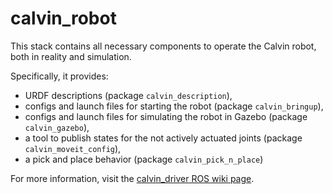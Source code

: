 calvin_robot
=============

This stack contains all necessary components to operate the Calvin robot, both in reality and simulation.

Specifically, it provides:

* URDF descriptions (package `calvin_description`),
* configs and launch files for starting the robot (package `calvin_bringup`),
* configs and launch files for simulating the robot in Gazebo (package `calvin_gazebo`),
* a tool to publish states for the not actively actuated joints (package `calvin_moveit_config`),
* a pick and place behavior (package `calvin_pick_n_place`)

For more information, visit the [calvin_driver ROS wiki page](http://www.ros.org/wiki/calvin_driver).
